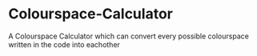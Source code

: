 # Colourspace-Calculator
A Colourspace Calculator which can convert every possible colourspace written in the code into eachother
